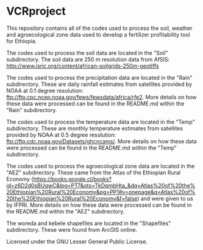 # VCRproject
This repository contains all of the codes used to process the soil, weather and agroecological zone data used to develop 
a fertilizer profitability tool for Ethiopia.

The codes used to process the soil data are located in the "Soil" subdirectory. The soil data are 250 m resolution data from
AfSIS: http://www.isric.org/content/african-soilgrids-250m-geotiffs

The codes used to process the precipitation data are located in the "Rain" subdirectory. These are daily rainfall estimates from
satellites provided by NOAA at 0.1 degree resolution: ftp://ftp.cpc.ncep.noaa.gov/fews/fewsdata/africa/rfe2. More details on how
these data were processed can be found in the README.md within the "Rain" subdirectory.

The codes used to process the temperature data are located in the "Temp" subdirectory. These are monthly temperature estimates
from satellites provided by NOAA at 0.5 degree resolution: ftp://ftp.cdc.noaa.gov/Datasets/ghcncams/. More details on how these
data were processed can be found in the README.md within the "Temp" subdirectory.

The codes used to process the agroecological zone data are located in the "AEZ" subdirectory. These came from the Atlas of the
Ethiopian Rural Economy (https://books.google.cl/books?id=z6D2d0sBUqwC&lpg=PT7&ots=TkDqmbHta_&dq=Atlas%20of%20the%20Ethiopian%20Rural%20Economy&pg=PP1#v=onepage&q=Atlas%20of%20the%20Ethiopian%20Rural%20Economy&f=false) and were given to us by IFPRI. More details on how these data were processed can be found in the
README.md within the "AEZ" subdirectory.

The woreda and kebele shapefiles are located in the "Shapefiles" subdirectory. These were found from ArcGIS online.

Licensed under the GNU Lesser General Public License.
